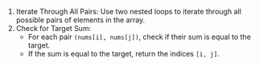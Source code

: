 1. Iterate Through All Pairs: Use two nested loops to iterate through all possible pairs of elements in the array.
2. Check for Target Sum:
   - For each pair `(nums[i], nums[j])`, check if their sum is equal to the target.
   - If the sum is equal to the target, return the indices `[i, j]`.